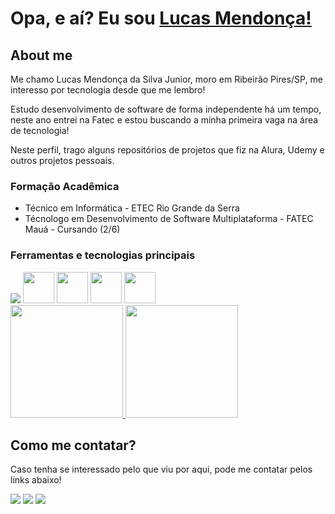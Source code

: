 # Opa, e aí? Eu sou <a href="https://www.linkedin.com/in/lucasmendon/">Lucas Mendonça!</a>



## About me
 
 Me chamo Lucas Mendonça da Silva Junior, moro em Ribeirão Pires/SP, me interesso por tecnologia desde que me lembro!
 
Estudo desenvolvimento de software de forma independente há um tempo, neste ano entrei na Fatec e estou buscando a minha primeira vaga na área de tecnologia!

 Neste perfil, trago alguns repositórios de projetos que fiz na Alura, Udemy e outros projetos pessoais.
 ### Formação Acadêmica

 * Técnico em Informática - ETEC Rio Grande da Serra
 * Técnologo em Desenvolvimento de Software Multiplataforma - FATEC Mauá - Cursando (2/6)

 ### Ferramentas e tecnologias principais

<img src="https://cdn.jsdelivr.net/gh/devicons/devicon/icons/angularjs/angularjs-plain.svg"/>
<img src="https://cdn.jsdelivr.net/gh/devicons/devicon/icons/typescript/typescript-plain.svg" width="50" height="50" /> 
<img src="https://cdn.jsdelivr.net/gh/devicons/devicon/icons/java/java-original.svg" width="50"/> 
<img src="https://cdn.jsdelivr.net/gh/devicons/devicon/icons/linux/linux-original.svg" width="50"/> 
<img src="https://cdn.jsdelivr.net/gh/devicons/devicon/icons/docker/docker-original.svg" width="50"/>

    
          
          
<div>
<a href="https://github.com/LucasMend0n">
<img height="180em" src="https://github-readme-stats.vercel.app/api?username=LucasMend0n&show_icons=true&theme=dracula&include_all_commits=true&count_private=true"/>
<img height="180em" src="https://github-readme-stats.vercel.app/api/top-langs/?username=LucasMend0n&layout=compact&langs_count=7&theme=dracula"/>
</a>
</div>

## Como me contatar? 

Caso tenha se interessado pelo que viu por aqui, pode me contatar pelos links abaixo!

<div>
<a href="https://www.linkedin.com/in/lucasmendon/" target="_blank"><img src="https://img.shields.io/badge/-LinkedIn-%230077B5?style=for-the-badge&logo=linkedin&logoColor=white" target="_blank"></a>
<a href="https://instagram.com/luh_msjr/" target="_blank"><img src="https://img.shields.io/badge/-Instagram-%23E4405F?style=for-the-badge&logo=instagram&logoColor=white" target="_blank"></a>
<a href = "mailto:lucasjr413@gmail.com"><img src="https://img.shields.io/badge/Gmail-D14836?style=for-the-badge&logo=gmail&logoColor=white" target="_blank"></a>
</div>

<!---
LucasMend0n/LucasMend0n is a ✨ special ✨ repository because its `README.md` (this file) appears on your GitHub profile.
You can click the Preview link to take a look at your changes.
--->
